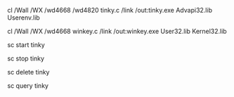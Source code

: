 cl /Wall /WX /wd4668 /wd4820 tinky.c /link /out:tinky.exe Advapi32.lib Userenv.lib

cl /Wall /WX /wd4668 winkey.c /link /out:winkey.exe User32.lib Kernel32.lib 


sc start tinky

sc stop tinky

sc delete tinky

sc query tinky
